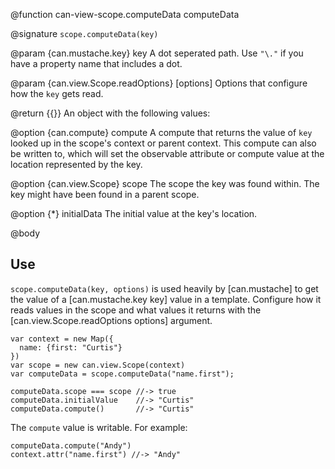 @function can-view-scope.computeData computeData

@signature `scope.computeData(key)`

@param {can.mustache.key} key A dot seperated path.  Use `"\."` if you have a
property name that includes a dot.

@param {can.view.Scope.readOptions} [options] Options that configure how the `key` gets read.

@return {{}} An object with the following values:

@option {can.compute} compute A compute that returns the
value of `key` looked up in the scope's context or parent context. This compute can
also be written to, which will set the observable attribute or compute value at the
location represented by the key.

@option {can.view.Scope} scope The scope the key was found within. The key might have
been found in a parent scope.

@option {*} initialData The initial value at the key's location.

@body

## Use

`scope.computeData(key, options)` is used heavily by [can.mustache] to get the value of
a [can.mustache.key key] value in a template. Configure how it reads values in the
scope and what values it returns with the [can.view.Scope.readOptions options] argument.

    var context = new Map({
      name: {first: "Curtis"}
    })
    var scope = new can.view.Scope(context)
    var computeData = scope.computeData("name.first");

    computeData.scope === scope //-> true
    computeData.initialValue    //-> "Curtis"
    computeData.compute()       //-> "Curtis"

The `compute` value is writable.  For example:

    computeData.compute("Andy")
    context.attr("name.first") //-> "Andy"
